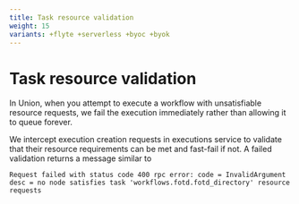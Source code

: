 ```yaml
---
title: Task resource validation
weight: 15
variants: +flyte +serverless +byoc +byok
---
```


# Task resource validation

In Union, when you attempt to execute a workflow with unsatisfiable resource requests, we fail the execution immediately rather than allowing it to queue forever.

We intercept execution creation requests in executions service to validate that their resource requirements can be met and fast-fail if not. A failed validation returns a message similar to

```text
Request failed with status code 400 rpc error: code = InvalidArgument desc = no node satisfies task 'workflows.fotd.fotd_directory' resource requests
```
